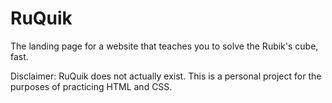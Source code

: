 # RuQuik
The landing page for a website that teaches you to solve the Rubik's cube, fast.

Disclaimer: RuQuik does not actually exist. This is a personal project for the purposes of practicing HTML and CSS.
